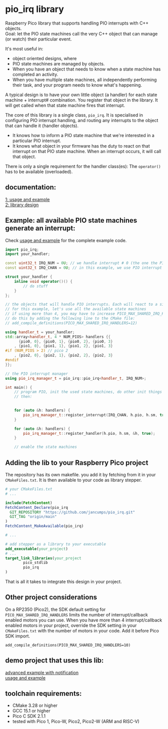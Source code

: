 # pio_irq library
Raspberry Pico library that supports handling PIO interrupts with C++ objects.  
Goal: let the PIO state machines call the very C++ object that can manage (or watch) their particular event.

It's most useful in:  
- object oriented designs, where
- PIO state machines are managed by objects. 
- When you have an object that needs to know when a state machine has completed an activity.
- When you have multiple state machines, all  independently performing their task, and your program needs to know what's happening.  

A typical design is to have your own little object (a handler) for each state machine + interrupt# combination.
You register that object in the library. It will get called when that state machine fires that interrupt.

The core of this library is a single class, ```pio_irq```. It is specialised in configuring PIO interrupt handling, and routing any interrupts to the object that can handle it (handler objects). 
- It knows how to inform a PIO state machine that we're interested in a particular PIO interrupt.  
- It knows what object in your firmware has the duty to react on that interrupt on that PIO state machine. When an interrupt occurs, it will call that object.

There is only a single requirement for the handler class(es): The ```operator()``` has to be available (overloaded).

## documentation:
[1: usage and example](https://community.element14.com/products/raspberry-pi/b/blog/posts/oo-library-to-handle-pico-pio-relative-interrupts)  
[2: library design](https://community.element14.com/products/raspberry-pi/b/blog/posts/oo-library-to-handle-pico-pio-relative-interrupts-library-design)  

## Example: all available PIO state machines generate an interrupt:  
Check [usage and example](https://community.element14.com/products/raspberry-pi/b/blog/posts/oo-library-to-handle-pico-pio-relative-interrupts) for the complete example code.   
```cpp
import pio_irq;
import your_handler;

const uint32_t IRQ_NUM = 0U; // we handle interrupt # 0 (the one the PIO program fires)
const uint32_t IRQ_CHAN = 0U; // in this example, we use PIO interrupt channel 0

struct your_handler {
    inline void operator()() {
        // do stuff
    }
};

// the objects that will handle PIO interrupts. Each will react to a single state machine's interrupt number 0
// for this example, let's use all the available state machines
// if using more than 4, you may have to increase PICO_MAX_SHARED_IRQ_HANDLERS
// do this by adding the following line to the CMake file:
// add_compile_definitions(PICO_MAX_SHARED_IRQ_HANDLERS=12)

using handler_t = your_handler;
std::array<handler_t, 4 * NUM_PIOS> handlers {{
      {pio0, 0}, {pio0, 1}, {pio0, 2}, {pio0, 3}
    , {pio1, 0}, {pio1, 1}, {pio1, 2}, {pio1, 3}
#if (NUM_PIOS > 2) // pico 2
    , {pio2, 0}, {pio2, 1}, {pio2, 2}, {pio2, 3}
#endif
}};

// the PIO interrupt manager
using pio_irq_manager_t = pio_irq::pio_irq<handler_t, IRQ_NUM>;

int main() {
    // program PIO, init the used state machines, do other init things
    // then:

    
    for (auto &h: handlers) {
        pio_irq_manager_t::register_interrupt(IRQ_CHAN, h.pio, h.sm, true);
    }

    for (auto &h: handlers) {
        pio_irq_manager_t::register_handler(h.pio, h.sm, &h, true);
    }

    // enable the state machines
```

## Adding the lib to your Raspberry Pico project
The repository has its own makefile. you add it by fetching from it in your ```CMakeFiles.txt```. It is then available to your code as library stepper.
```cmake
# your CMakeFiles.txt
# ... 

include(FetchContent)
FetchContent_Declare(pio_irq
  GIT_REPOSITORY "https://github.com/jancumps/pio_irq.git"
  GIT_TAG "origin/main"
)
FetchContent_MakeAvailable(pio_irq)

# ...

# add stepper as a library to your executable
add_executable(your_project)
# ...
target_link_libraries(your_project
        pico_stdlib
        pio_irq
)
```
That is all it takes to integrate this design in your project.

## Other project considerations  
On a RP2350 (Pico2), the SDK default setting for ```PICO_MAX_SHARED_IRQ_HANDLERS``` limits the number of interrupt/callback enabled motors you can use. When you have more than 4 interrupt/callback enabled motors in your project, override the SDK setting in your ```CMakeFiles.txt``` with the number of motors in your code. Add it before Pico SDK import.
```
add_compile_definitions(PICO_MAX_SHARED_IRQ_HANDLERS=10)
```


## demo project that uses this lib: 
[advanced example with notification](https://community.element14.com/products/raspberry-pi/b/blog/posts/raspberry-pio-stepper-library-documentation---2-advanced-example-with-notification)  
[usage and example](https://community.element14.com/products/raspberry-pi/b/blog/posts/oo-library-to-handle-pico-pio-relative-interrupts)  

## toolchain requirements: 
- CMake 3.28 or higher
- GCC 15.1 or higher
- Pico C SDK 2.1.1
- tested with Pico 1, Pico-W, Pico2, Pico2-W (ARM and RISC-V)